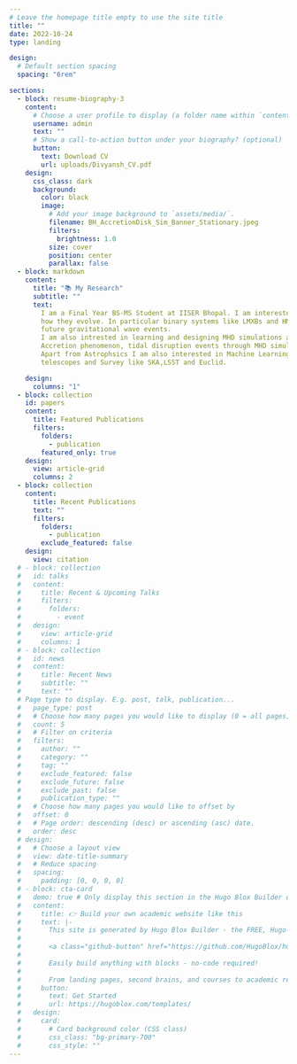 ```yaml
---
# Leave the homepage title empty to use the site title
title: ""
date: 2022-10-24
type: landing

design:
  # Default section spacing
  spacing: "6rem"

sections:
  - block: resume-biography-3
    content:
      # Choose a user profile to display (a folder name within `content/authors/`)
      username: admin
      text: ""
      # Show a call-to-action button under your biography? (optional)
      button:
        text: Download CV
        url: uploads/Divyansh_CV.pdf
    design:
      css_class: dark
      background:
        color: black
        image:
          # Add your image background to `assets/media/`.
          filename: BH_AccretionDisk_Sim_Banner_Stationary.jpeg
          filters:
            brightness: 1.0
          size: cover
          position: center
          parallax: false
  - block: markdown
    content:
      title: "📚 My Research"
      subtitle: ""
      text:
        I am a Final Year BS-MS Student at IISER Bhopal. I am interested in studying the High Energy Astrophsics, last stages of stellar evolutions and   Compact Objects such as Neutron Stars and Black Holes, their formation history and
        how they evolve. In particular binary systems like LMXBs and HMXBs are special interest to me as their complex history of accretion and evolution and formation of binary compact object which can serve as progenitor for the
        future gravitational wave events.
        I am also intrested in learning and designing MHD simulations and currently learning Pluto MHD Code. I am interested in investigating Astrophysical Jets,
        Accretion phenomenon, tidal disruption events through MHD simulations also learning how we can imporove them to include microphysics to imporove their accuracy.
        Apart from Astrophsics I am also interested in Machine Learning and Deep Learning techniques and how new emerging ideas in the fields like CNNs, and Diffusion Models can be used in Data-Driven Astronomy in conjunction with incoming
        telescopes and Survey like SKA,LSST and Euclid.

    design:
      columns: "1"
  - block: collection
    id: papers
    content:
      title: Featured Publications
      filters:
        folders:
          - publication
        featured_only: true
    design:
      view: article-grid
      columns: 2
  - block: collection
    content:
      title: Recent Publications
      text: ""
      filters:
        folders:
          - publication
        exclude_featured: false
    design:
      view: citation
  # - block: collection
  #   id: talks
  #   content:
  #     title: Recent & Upcoming Talks
  #     filters:
  #       folders:
  #         - event
  #   design:
  #     view: article-grid
  #     columns: 1
  # - block: collection
  #   id: news
  #   content:
  #     title: Recent News
  #     subtitle: ""
  #     text: ""
  # Page type to display. E.g. post, talk, publication...
  #   page_type: post
  #   # Choose how many pages you would like to display (0 = all pages)
  #   count: 5
  #   # Filter on criteria
  #   filters:
  #     author: ""
  #     category: ""
  #     tag: ""
  #     exclude_featured: false
  #     exclude_future: false
  #     exclude_past: false
  #     publication_type: ""
  #   # Choose how many pages you would like to offset by
  #   offset: 0
  #   # Page order: descending (desc) or ascending (asc) date.
  #   order: desc
  # design:
  #   # Choose a layout view
  #   view: date-title-summary
  #   # Reduce spacing
  #   spacing:
  #     padding: [0, 0, 0, 0]
  # - block: cta-card
  #   demo: true # Only display this section in the Hugo Blox Builder demo site
  #   content:
  #     title: 👉 Build your own academic website like this
  #     text: |-
  #       This site is generated by Hugo Blox Builder - the FREE, Hugo-based open source website builder trusted by 250,000+ academics like you.
  #
  #       <a class="github-button" href="https://github.com/HugoBlox/hugo-blox-builder" data-color-scheme="no-preference: light; light: light; dark: dark;" data-icon="octicon-star" data-size="large" data-show-count="true" aria-label="Star HugoBlox/hugo-blox-builder on GitHub">Star</a>
  #
  #       Easily build anything with blocks - no-code required!
  #
  #       From landing pages, second brains, and courses to academic resumés, conferences, and tech blogs.
  #     button:
  #       text: Get Started
  #       url: https://hugoblox.com/templates/
  #   design:
  #     card:
  #       # Card background color (CSS class)
  #       css_class: "bg-primary-700"
  #       css_style: ""
---
```


